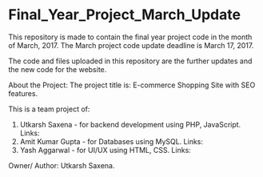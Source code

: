 # Final_Year_Project_March_Update

This repository is made to contain the final year project code in the month of March, 2017. 
The March project code update deadline is March 17, 2017.

The code and files uploaded in this repository are the further updates and the new code for the website.

About the Project:
The project title is: E-commerce Shopping Site with SEO features.

This is a team project of:
1. Utkarsh Saxena - for backend development using PHP, JavaScript.
  Links: 
2. Amit Kumar Gupta - for Databases using MySQL.
  Links: 
3. Yash Aggarwal - for UI/UX using HTML, CSS.
  Links: 




Owner/ Author: Utkarsh Saxena.
